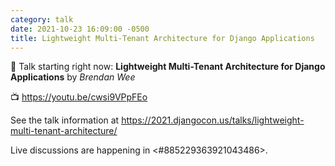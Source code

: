 ```yaml
---
category: talk
date: 2021-10-23 16:09:00 -0500
title: Lightweight Multi-Tenant Architecture for Django Applications
---
```


:tada: Talk starting right now: **Lightweight Multi-Tenant Architecture for Django Applications** by *Brendan Wee*

:tv: https://youtu.be/cwsi9VPpFEo

See the talk information at https://2021.djangocon.us/talks/lightweight-multi-tenant-architecture/

Live discussions are happening in <#885229363921043486>.